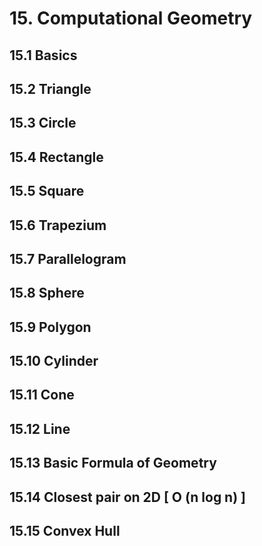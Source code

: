 # 15. Computational Geometry

## 15.1 Basics
## 15.2 Triangle
## 15.3 Circle
## 15.4 Rectangle
## 15.5 Square
## 15.6 Trapezium
## 15.7 Parallelogram
## 15.8 Sphere 
## 15.9 Polygon
## 15.10 Cylinder
## 15.11 Cone
## 15.12 Line
## 15.13 Basic Formula of Geometry
## 15.14 Closest pair on 2D [ O (n log n) ]
## 15.15 Convex Hull
